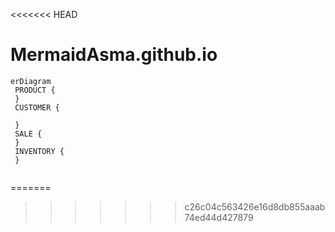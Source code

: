 <<<<<<< HEAD
# MermaidAsma.github.io

```mermaid
erDiagram
 PRODUCT {
 }
 CUSTOMER {
 
 }
 SALE {
 }
 INVENTORY {
 }
 
```
=======

>>>>>>> c26c04c563426e16d8db855aaab74ed44d427879
